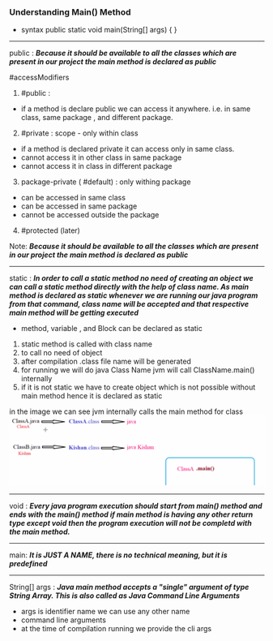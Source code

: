 ### Understanding Main() Method

- syntax 
public static void main(String[] args) { }

<hr>

public : 
<strong><em>Because it should be available to all the classes which are present in our project the main method is declared as public</em></strong>

#accessModifiers 
1. #public : 
- if a method is declare public we can access it anywhere. i.e. in same class, same package , and different package.
2. #private : scope - only within class 
- if a method is declared private it can access only in same class.
- cannot access it in other class in same package
- cannot access it in class in different package
3. package-private ( #default) : only withing package 
- can be accessed in same class 
- can be accessed in same package 
- cannot be accessed outside the package 
4. #protected (later)

Note: <strong><em>Because it should be available to all the classes which are present in our project the main method is declared as public</em></strong>

<hr> 

static : 
<strong><em>In order to call a static method no need of creating an object we can call a static method directly with the help of class name. As main method is declared as static whenever we are running our java program from that command, class name will be accepted and that respective main method will be getting executed</em></strong>


- method, variable , and Block can be declared as static
1. static method is called with class name 
2. to call no need of object 
3. after compilation .class file name will be generated
4. for running we will do java Class Name jvm will call ClassName.main() internally 
5. if it is not static we have to create object which is not possible without main method hence it is declared as static

in the image we can see jvm internally calls the main method for class
![maincalled](images/maincalled.png)

<hr> 

void : 
<strong><em>Every java program execution should start from main() method and ends with the main() method if main method is having any other return type except void then the program execution will not be completd with the main method. </em></strong>

<hr> 

main: 
<strong><em>It is JUST A NAME, there is no technical meaning, but it is predefined</em></strong>

<hr>

String[] args : 
<strong><em>Java main method accepts a "single" argument of type String Array. This is also called as Java Command Line Arguments</em></strong>
- args is identifier name we can use any other name
- command line arguments
- at the time of compilation running we provide the cli args